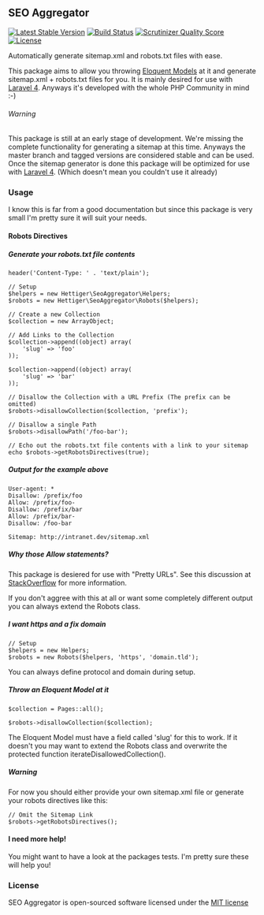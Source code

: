 ## SEO Aggregator

[![Latest Stable Version](https://poser.pugx.org/hettiger/seo-aggregator/version.png)](https://packagist.org/packages/hettiger/seo-aggregator) [![Build Status](https://travis-ci.org/hettiger/seo-aggregator.png?branch=master)](https://travis-ci.org/hettiger/seo-aggregator) [![Scrutinizer Quality Score](https://scrutinizer-ci.com/g/hettiger/seo-aggregator/badges/quality-score.png?s=51d0f6f08bc4f4f905d34bd633ccbecdb04cfdc0)](https://scrutinizer-ci.com/g/hettiger/seo-aggregator/) [![License](https://poser.pugx.org/hettiger/seo-aggregator/license.png)](https://packagist.org/packages/hettiger/seo-aggregator)

Automatically generate sitemap.xml and robots.txt files with ease.

This package aims to allow you throwing [Eloquent Models](https://github.com/illuminate/database) at it and generate sitemap.xml + robots.txt files for you. It is mainly desired for use with [Laravel 4](http://laravel.com). Anyways it's developed with the whole PHP Community in mind :-)

###### Warning

This package is still at an early stage of development. We're missing the complete functionality for generating a sitemap at this time. Anyways the master branch and tagged versions are considered stable and can be used. Once the sitemap generator is done this package will be optimized for use with [Laravel 4](http://laravel.com). (Which doesn't mean you couldn't use it already)

### Usage

I know this is far from a good documentation but since this package is very small I'm pretty sure it will suit your needs.

#### Robots Directives

##### Generate your robots.txt file contents

	header('Content-Type: ' . 'text/plain');
	
	// Setup
	$helpers = new Hettiger\SeoAggregator\Helpers;
    $robots = new Hettiger\SeoAggregator\Robots($helpers);

	// Create a new Collection
    $collection = new ArrayObject;

	// Add Links to the Collection
    $collection->append((object) array(
        'slug' => 'foo'
    ));

    $collection->append((object) array(
        'slug' => 'bar'
    ));

	// Disallow the Collection with a URL Prefix (The prefix can be omitted)
    $robots->disallowCollection($collection, 'prefix');
    
    // Disallow a single Path
    $robots->disallowPath('/foo-bar');

	// Echo out the robots.txt file contents with a link to your sitemap
    echo $robots->getRobotsDirectives(true);

##### Output for the example above

	User-agent: *
	Disallow: /prefix/foo
	Allow: /prefix/foo-
	Disallow: /prefix/bar
	Allow: /prefix/bar-
	Disallow: /foo-bar

	Sitemap: http://intranet.dev/sitemap.xml
	
##### Why those Allow statements?

This package is desiered for use with "Pretty URLs". See this discussion at [StackOverflow](http://stackoverflow.com/questions/21367853/pretty-urls-and-robots-txt) for more information.

If you don't aggree with this at all or want some completely different output you can always extend the Robots class.

##### I want https and a fix domain

	// Setup
	$helpers = new Helpers;
    $robots = new Robots($helpers, 'https', 'domain.tld');
    
You can always define protocol and domain during setup.

##### Throw an Eloquent Model at it

	$collection = Pages::all();

    $robots->disallowCollection($collection);
    
The Eloquent Model must have a field called 'slug' for this to work. If it doesn't you may want to extend the Robots class and overwrite the protected function iterateDisallowedCollection().

##### Warning

For now you should either provide your own sitemap.xml file or generate your robots directives like this:

	// Omit the Sitemap Link
	$robots->getRobotsDirectives();
	
#### I need more help!

You might want to have a look at the packages tests. I'm pretty sure these will help you!

### License

SEO Aggregator is open-sourced software licensed under the [MIT license](http://opensource.org/licenses/MIT)
